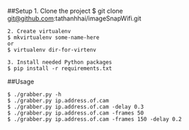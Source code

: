 ##Setup
    1. Clone the project
    $ git clone git@github.com:tathanhhai/imageSnapWifi.git

    2. Create virtualenv 
    $ mkvirtualenv some-name-here
    or
    $ virtualenv dir-for-virtenv

    3. Install needed Python packages
    $ pip install -r requirements.txt

##Usage

    $ ./grabber.py -h
    $ ./grabber.py ip.address.of.cam
    $ ./grabber.py ip.address.of.cam -delay 0.3
    $ ./grabber.py ip.address.of.cam -frames 50
    $ ./grabber.py ip.address.of.cam -frames 150 -delay 0.2
